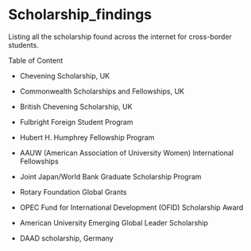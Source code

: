 # Scholarship_findings
Listing all the scholarship found across the internet for cross-border students.

Table of Content
- Chevening Scholarship, UK
- Commonwealth Scholarships and Fellowships, UK
- British Chevening Scholarship, UK

- Fulbright Foreign Student Program
- Hubert H. Humphrey Fellowship Program
- AAUW (American Association of University Women) International Fellowships
- Joint Japan/World Bank Graduate Scholarship Program
- Rotary Foundation Global Grants
- OPEC Fund for International Development (OFID) Scholarship Award
- American University Emerging Global Leader Scholarship

- DAAD scholarship, Germany
